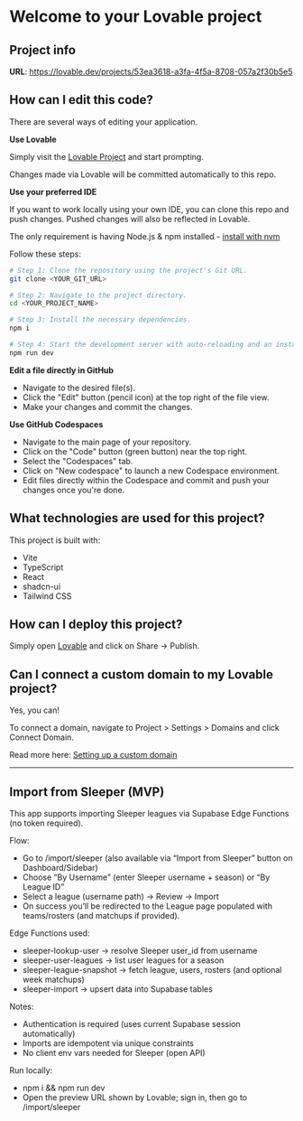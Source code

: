 # Welcome to your Lovable project

## Project info

**URL**: https://lovable.dev/projects/53ea3618-a3fa-4f5a-8708-057a2f30b5e5

## How can I edit this code?

There are several ways of editing your application.

**Use Lovable**

Simply visit the [Lovable Project](https://lovable.dev/projects/53ea3618-a3fa-4f5a-8708-057a2f30b5e5) and start prompting.

Changes made via Lovable will be committed automatically to this repo.

**Use your preferred IDE**

If you want to work locally using your own IDE, you can clone this repo and push changes. Pushed changes will also be reflected in Lovable.

The only requirement is having Node.js & npm installed - [install with nvm](https://github.com/nvm-sh/nvm#installing-and-updating)

Follow these steps:

```sh
# Step 1: Clone the repository using the project's Git URL.
git clone <YOUR_GIT_URL>

# Step 2: Navigate to the project directory.
cd <YOUR_PROJECT_NAME>

# Step 3: Install the necessary dependencies.
npm i

# Step 4: Start the development server with auto-reloading and an instant preview.
npm run dev
```

**Edit a file directly in GitHub**

- Navigate to the desired file(s).
- Click the "Edit" button (pencil icon) at the top right of the file view.
- Make your changes and commit the changes.

**Use GitHub Codespaces**

- Navigate to the main page of your repository.
- Click on the "Code" button (green button) near the top right.
- Select the "Codespaces" tab.
- Click on "New codespace" to launch a new Codespace environment.
- Edit files directly within the Codespace and commit and push your changes once you're done.

## What technologies are used for this project?

This project is built with:

- Vite
- TypeScript
- React
- shadcn-ui
- Tailwind CSS

## How can I deploy this project?

Simply open [Lovable](https://lovable.dev/projects/53ea3618-a3fa-4f5a-8708-057a2f30b5e5) and click on Share -> Publish.

## Can I connect a custom domain to my Lovable project?

Yes, you can!

To connect a domain, navigate to Project > Settings > Domains and click Connect Domain.

Read more here: [Setting up a custom domain](https://docs.lovable.dev/tips-tricks/custom-domain#step-by-step-guide)

---

## Import from Sleeper (MVP)

This app supports importing Sleeper leagues via Supabase Edge Functions (no token required).

Flow:
- Go to /import/sleeper (also available via “Import from Sleeper” button on Dashboard/Sidebar)
- Choose “By Username” (enter Sleeper username + season) or “By League ID”
- Select a league (username path) → Review → Import
- On success you’ll be redirected to the League page populated with teams/rosters (and matchups if provided).

Edge Functions used:
- sleeper-lookup-user → resolve Sleeper user_id from username
- sleeper-user-leagues → list user leagues for a season
- sleeper-league-snapshot → fetch league, users, rosters (and optional week matchups)
- sleeper-import → upsert data into Supabase tables

Notes:
- Authentication is required (uses current Supabase session automatically)
- Imports are idempotent via unique constraints
- No client env vars needed for Sleeper (open API)

Run locally:
- npm i && npm run dev
- Open the preview URL shown by Lovable; sign in, then go to /import/sleeper

